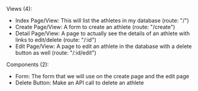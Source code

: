 Views (4):

- Index Page/View: This will list the athletes in my database (route: "/")
- Create Page/View: A form to create an athlete (route: "/create")
- Detail Page/View: A page to actually see the details of an athlete with links to edit/delete (route: "/:id")
- Edit Page/View: A page to edit an athlete in the database with a delete button as well (route: "/:id/edit")

Components (2):

- Form: The form that we will use on the create page and the edit page
- Delete Button: Make an API call to delete an athlete
